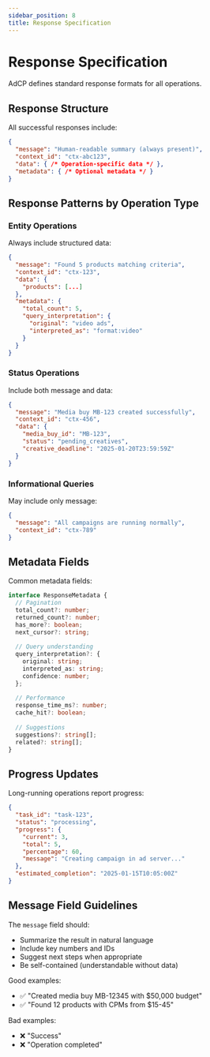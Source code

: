 ```yaml
---
sidebar_position: 8
title: Response Specification
---
```


# Response Specification

AdCP defines standard response formats for all operations.

## Response Structure

All successful responses include:

```json
{
  "message": "Human-readable summary (always present)",
  "context_id": "ctx-abc123",
  "data": { /* Operation-specific data */ },
  "metadata": { /* Optional metadata */ }
}
```

## Response Patterns by Operation Type

### Entity Operations
Always include structured data:

```json
{
  "message": "Found 5 products matching criteria",
  "context_id": "ctx-123",
  "data": {
    "products": [...]
  },
  "metadata": {
    "total_count": 5,
    "query_interpretation": {
      "original": "video ads",
      "interpreted_as": "format:video"
    }
  }
}
```

### Status Operations
Include both message and data:

```json
{
  "message": "Media buy MB-123 created successfully",
  "context_id": "ctx-456",
  "data": {
    "media_buy_id": "MB-123",
    "status": "pending_creatives",
    "creative_deadline": "2025-01-20T23:59:59Z"
  }
}
```

### Informational Queries
May include only message:

```json
{
  "message": "All campaigns are running normally",
  "context_id": "ctx-789"
}
```

## Metadata Fields

Common metadata fields:

```typescript
interface ResponseMetadata {
  // Pagination
  total_count?: number;
  returned_count?: number;
  has_more?: boolean;
  next_cursor?: string;
  
  // Query understanding
  query_interpretation?: {
    original: string;
    interpreted_as: string;
    confidence: number;
  };
  
  // Performance
  response_time_ms?: number;
  cache_hit?: boolean;
  
  // Suggestions
  suggestions?: string[];
  related?: string[];
}
```

## Progress Updates

Long-running operations report progress:

```json
{
  "task_id": "task-123",
  "status": "processing",
  "progress": {
    "current": 3,
    "total": 5,
    "percentage": 60,
    "message": "Creating campaign in ad server..."
  },
  "estimated_completion": "2025-01-15T10:05:00Z"
}
```

## Message Field Guidelines

The `message` field should:
- Summarize the result in natural language
- Include key numbers and IDs
- Suggest next steps when appropriate
- Be self-contained (understandable without data)

Good examples:
- ✅ "Created media buy MB-12345 with $50,000 budget"
- ✅ "Found 12 products with CPMs from $15-45"

Bad examples:
- ❌ "Success"
- ❌ "Operation completed"